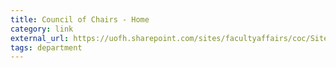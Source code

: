 ```yaml
---
title: Council of Chairs - Home
category: link
external_url: https://uofh.sharepoint.com/sites/facultyaffairs/coc/SitePages/Home.aspx
tags: department
---
```

